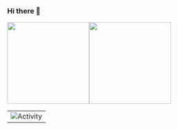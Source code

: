### Hi there 👋
<div> <img height="190px" src="https://github-readme-stats.vercel.app/api?username=JiangXavier&show_icons=true&theme=tokyonight" /><img height="190px" img src="https://github-readme-stats.vercel.app/api/top-langs/?username=JiangXavier&layout=compact" />  </div>

<table align="center">
  <tr>
    <td><img src="https://github-readme-activity-graph.cyclic.app/graph?username=JiangXavier&theme=xcode&bg_color=FF000000&hide_border=true" alt="Activity"/></td>
  </tr>
</table>


